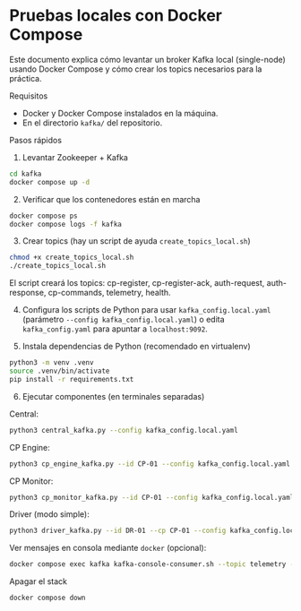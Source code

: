 # Pruebas locales con Docker Compose

Este documento explica cómo levantar un broker Kafka local (single-node) usando
Docker Compose y cómo crear los topics necesarios para la práctica.

Requisitos
- Docker y Docker Compose instalados en la máquina.
- En el directorio `kafka/` del repositorio.

Pasos rápidos

1) Levantar Zookeeper + Kafka

```bash
cd kafka
docker compose up -d
```

2) Verificar que los contenedores están en marcha

```bash
docker compose ps
docker compose logs -f kafka
```

3) Crear topics (hay un script de ayuda `create_topics_local.sh`)

```bash
chmod +x create_topics_local.sh
./create_topics_local.sh
```

El script creará los topics: cp-register, cp-register-ack, auth-request, auth-response, cp-commands, telemetry, health.

4) Configura los scripts de Python para usar `kafka_config.local.yaml` (parámetro `--config kafka_config.local.yaml`) o edita `kafka_config.yaml` para apuntar a `localhost:9092`.

5) Instala dependencias de Python (recomendado en virtualenv)

```bash
python3 -m venv .venv
source .venv/bin/activate
pip install -r requirements.txt
```

6) Ejecutar componentes (en terminales separadas)

Central:
```bash
python3 central_kafka.py --config kafka_config.local.yaml
```

CP Engine:
```bash
python3 cp_engine_kafka.py --id CP-01 --config kafka_config.local.yaml
```

CP Monitor:
```bash
python3 cp_monitor_kafka.py --id CP-01 --config kafka_config.local.yaml
```

Driver (modo simple):
```bash
python3 driver_kafka.py --id DR-01 --cp CP-01 --config kafka_config.local.yaml
```

Ver mensajes en consola mediante `docker` (opcional):

```bash
docker compose exec kafka kafka-console-consumer.sh --topic telemetry --bootstrap-server localhost:9092 --from-beginning
```

Apagar el stack

```bash
docker compose down
```
